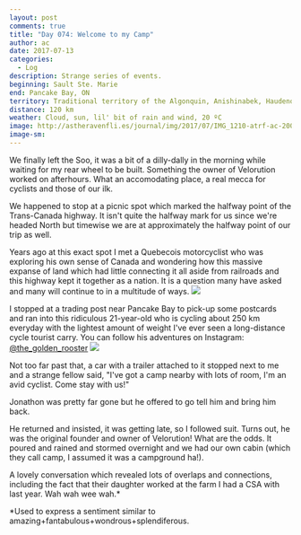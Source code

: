 ```yaml
---
layout: post
comments: true
title: "Day 074: Welcome to my Camp"
author: ac
date: 2017-07-13
categories:
  - Log
description: Strange series of events.
beginning: Sault Ste. Marie
end: Pancake Bay, ON
territory: Traditional territory of the Algonquin, Anishinabek, Haudenosaunee, Ojibway, Odawa and Cree
distance: 120 km
weather: Cloud, sun, lil' bit of rain and wind, 20 ºC
image: http://astheravenfli.es/journal/img/2017/07/IMG_1210-atrf-ac-2000-web.jpg
image-sm:
---
```


We finally left the Soo, it was a bit of a dilly-dally in the morning while waiting for my rear wheel to be built. Something the owner of Velorution worked on afterhours. What an accomodating place, a real mecca for cyclists and those of our ilk. 

We happened to stop at a picnic spot which marked the halfway point of the Trans-Canada highway. It isn't quite the halfway mark for us since we're headed North but timewise we are at approximately the halfway point of our trip as well. 
 
Years ago at this exact spot I met a Quebecois motorcyclist who was exploring his own sense of Canada and wondering how this massive expanse of land which had little connecting it all aside from railroads and this highway kept it together as a nation. It is a question many have asked and many will continue to in a multitude of ways.
<img src="http://astheravenfli.es/journal/img/2017/07/IMG_1214-atrf-ac-2000-web.jpg">

I stopped at a trading post near Pancake Bay to pick-up some postcards and ran into this ridiculous 21-year-old who is cycling about 250 km everyday with the lightest amount of weight I've ever seen a long-distance cycle tourist carry. You can follow his adventures on Instagram: [@the_golden_rooster](https://www.instagram.com/the_golden_rooster/) 
<img src="http://astheravenfli.es/journal/img/2017/07/IMG_1217-atrf-ac-2000-web.jpg">

Not too far past that, a car with a trailer attached to it stopped next to me and a strange fellow said, "I've got a camp nearby with lots of room, I'm an avid cyclist. Come stay with us!"

Jonathon was pretty far gone but he offered to go tell him and bring him back. 

He returned and insisted, it was getting late, so I followed suit. Turns out, he was the original founder and owner of Velorution! What are the odds. It poured and rained and stormed overnight and we had our own cabin (which they call camp, I assumed it was a campground ha!). 

A lovely conversation which revealed lots of overlaps and connections, including the fact that their daughter worked at the farm I had a CSA with last year. Wah wah wee wah.*

*Used to express a sentiment similar to amazing+fantabulous+wondrous+splendiferous.